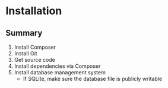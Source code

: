 # Installation

## Summary
1. Install Composer
2. Install Git
3. Get source code
4. Install dependencies via Composer
5. Install database management system
   - If SQLite, make sure the database file is publicly writable